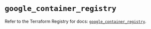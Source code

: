 # `google_container_registry`

Refer to the Terraform Registry for docs: [`google_container_registry`](https://registry.terraform.io/providers/hashicorp/google-beta/6.26.0/docs/resources/google_container_registry).
